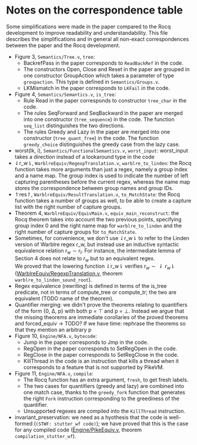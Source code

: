 # Notes on the correspondence table

Some simplifications were made in the paper compared to the Rocq development to improve readability and understandability. This file describes the simplifications and in general all non-exact correspondences between the paper and the Rocq development.

- Figure 3, `Semantics/Tree.v`, `tree`:
  - BackrefPass in the paper corresponds to `ReadBackRef` in the code.
  - The constructors Open, Close and Reset in the paper are grouped in one constructor GroupAction which takes a parameter of type `groupaction`. This type is defined in `Semantics/Groups.v`.
  - LKMismatch in the paper corresponds to `LKFail` in the code.
- Figure 4, `Semantics/Semantics.v`, `is_tree`:
  - Rule Read in the paper corresponds to constructor `tree_char` in the code.
  - The rules SeqForward and SeqBackward in the paper are merged into one constructor (`tree_sequence`) in the code. The function `seq_list` distinguishes the two directions.
  - The rules Greedy and Lazy in the paper are merged into one constructor (`tree_quant_free`) in the code. The function `greedy_choice` distinguishes the greedy case from the lazy case.
- worst(lk, i), `Semantics/FunctionalSemantics.v`, `worst_input`: worst_input takes a direction instead of a lookaround type in the code
- ⇃r_w⇂, `WarblreEquiv/RegexpTranslation.v`, `warblre_to_linden`: the Rocq function takes more arguments than just a regex, namely a group index and a name map. The group index is used to indicate the number of left capturing parentheses before the current regex, whereas the name map stores the correspondence between group names and group IDs.
- ↿res↾, `WarblreEquiv/ResultTranslation.v`, `to_MatchState`: the Rocq function takes a number of groups as well, to be able to create a capture list with the right number of capture groups.
- Theorem 4, `WarblreEquiv/EquivMain.v`, `equiv_main_reconstruct`: the Rocq theorem takes into account the two previous points, specifying group index 0 and the right name map for `warblre_to_linden` and the right number of capture groups for `to_MatchState`.
- Sometimes, for convenience, we don't use ⇃r_w⇂ to refer to the Linden version of Warblre regex r_w, but instead use an inductive syntactic equivalence relation $r_w \sim r_l$. For instance, the intermediate lemma of Section 4 does not relate to $r_w$ but to an equivalent regex.  
We proved that the lowering function ⇃r_w⇂ verifies $r_w \sim \downharpoonleft r_w \downharpoonright$ ([WarblreEquiv/RegexpTranslation.v](WarblreEquiv/RegexpTranslation.v), theorem `warblre_to_linden_sound_root`).
- Regex equivalence (rewriting) is defined in terms of the is_tree predicate, not in terms of compute_tree or compute_tr; the two are equivalent (TODO name of the theorem).
- Quantifier merging: we didn't prove the theorems relating to quantifiers of the form {0, Δ, p} with both p = ⊤ and p = ⊥. Instead we argue that the missing theorems are immediate corollaries of the proved theorems and forced_equiv -> TODO? If we have time: rephrase the theorems so that they mention an arbitrary p
- Figure 10, `Engine/NFA.v`, `bytecode`:
  - Jump in the paper corresponds to Jmp in the code.
  - RegOpen in the paper corresponds to SetRegOpen in the code.
  - RegClose in the paper corresponds to SetRegClose in the code.
  - KillThread in the code is an instruction that kills a thread when it corresponds to a feature that is not supported by PikeVM.
- Figure 11, `Engine/NFA.v`, `compile`:
  - The Rocq function has an extra argument, `fresh`, to get fresh labels.
  - The two cases for quantifiers (greedy and lazy) are combined into one match case, thanks to the `greedy_fork` function that generates the right `Fork` instruction corresponding to the greediness of the quantifier.
  - Unsupported regexes are compiled into the `KillThread` instruction.
- invariant_preservation: we need as a hyothesis that the code is well-formed (`(STWF: stutter_wf code)`); we have proved that this is the case for any compiled code ([Engine/PikeEquiv.v](Engine/PikeEquiv.v), theorem `compilation_stutter_wf`).
